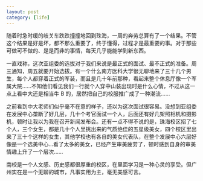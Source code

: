 ```yaml
---
layout: post
category: [life]
---
```


随着时急时缓的岐关车跌跌撞撞地回到珠海，一周的奔劳总算有了一个结果。不管这个结果是好是坏，都不那么重要了，终于懂得，过程才是最重要的事。对于那些可做可不做的、是是而非的事情，每天几乎能能学到新东西。

一直戏称，这次亚组委的选拔对于我们来说是最正式的面试、最不正式的准备。周三通知，周五就要开始选拔。有一个什么南方医科大学很无聊地来了三十几个男生，每个人都穿着正式的军装，而且是几十年前那种，看起来整个休息厅像一个军属大院……不知他们看见我们一行就个人穿中山装出现时是什么心情，不过从这一点上看中大还是相当牛 B 的，居然把自己的校服推广成了一种潮流……

之前看到中大老师们似乎毫不在意的样子，还以为这次面试很容易。没想到亚组委在发展中心垄断了好几层，几十个考官面试一个人，后面还有好几架照相机和摄影机，顿时让我以为我在召开新闻发布会。还有一点不得不说的是，珠海校区招了七个人，三个女生，都是几十个人里挑出来的气质绝佳的五星级美女，四个校区里出来了三十个这样的女生，其他学校也有各自的美女代表队，在整个发展中心六层好像是一个选美中心…看了太多的美女，已经产生审美疲劳了，顿时感到自身的审美情趣上升了一个层次……

南校是一个人文感、历史感都很厚重的校区，在里面学习是一种心灵的享受。但广州实在是一个无聊的城市，凡事实用为主，毫无美感可言。
